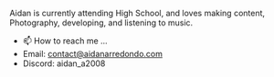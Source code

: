 
Aidan is currently attending High School, and loves making content, Photography, developing, and listening to music.

- 📫 How to reach me ...
- Email:     contact@aidanarredondo.com
- Discord:   aidan_a2008

